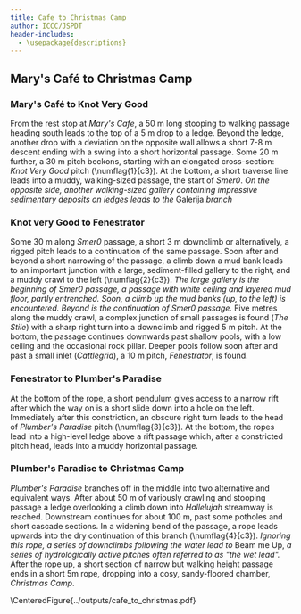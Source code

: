 ```yaml
---
title: Cafe to Christmas Camp
author: ICCC/JSPDT
header-includes:
  - \usepackage{descriptions}
---
```


## Mary's Café to Christmas Camp

### Mary's Café to Knot Very Good

From the rest stop at _Mary's Cafe_, a 50 m long stooping to walking passage heading south leads to the top of a 5 m drop to a ledge.
Beyond the ledge, another drop with a deviation on the opposite wall allows a short 7-8 m descent ending with a swing into a short horizontal passage.
Some 20 m further, a 30 m pitch beckons, starting with an elongated cross-section: _Knot Very Good_ pitch (\numflag{1}{c3}).
At the bottom, a short traverse line leads into a muddy, walking-sized passage, the start of _Smer0_.
_On the opposite side, another walking-sized gallery containing impressive sedimentary deposits on ledges leads to the_ Galerija _branch_

### Knot very Good to Fenestrator

Some 30 m along _Smer0_ passage, a short 3 m downclimb or alternatively, a rigged pitch leads to a continuation of the same passage.
Soon after and beyond a short narrowing of the passage, a climb down a mud bank leads to an important junction with a large, sediment-filled gallery to the right, and a muddy crawl to the left (\numflag{2}{c3}).
_The large gallery is the beginning of Smer0 passage, a passage with white ceiling and layered mud floor, partly entrenched. Soon, a climb up the mud banks (up, to the left) is encountered. Beyond is the continuation of Smer0 passage._
Five metres along the muddy crawl, a complex junction of small passages is found (_The Stile_) with a sharp right turn into a downclimb and rigged 5 m pitch.
At the bottom, the passage continues downwards past shallow pools, with a low ceiling and the occasional rock pillar.
Deeper pools follow soon after and past a small inlet (_Cattlegrid_), a 10 m pitch, _Fenestrator_, is found.

### Fenestrator to Plumber's Paradise

At the bottom of the rope, a short pendulum gives access to a narrow rift after which the way on is a short slide down into a hole on the left.
Immediately after this constriction, an obscure right turn leads to the head of _Plumber's Paradise_ pitch (\numflag{3}{c3}).
At the bottom, the ropes lead into a high-level ledge above a rift passage which, after a constricted pitch head, leads into a muddy horizontal passage.

### Plumber's Paradise to Christmas Camp

_Plumber's Paradise_ branches off in the middle into two alternative and equivalent ways.
After about 50 m of variously crawling and stooping passage a ledge overlooking a climb down into _Hallelujah_ streamway is reached.
Downstream continues for about 100 m, past some potholes and short cascade sections.
In a widening bend of the passage, a rope leads upwards into the dry continuation of this branch (\numflag{4}{c3}).
_Ignoring this rope, a series of downclimbs following the water lead to_ Beam me Up, _a series of hydrologically active pitches often referred to as "the wet lead"._
After the rope up, a short section of narrow but walking height passage ends in a short 5m rope, dropping into a cosy, sandy-floored chamber, _Christmas Camp_.

\CenteredFigure{../outputs/cafe_to_christmas.pdf}